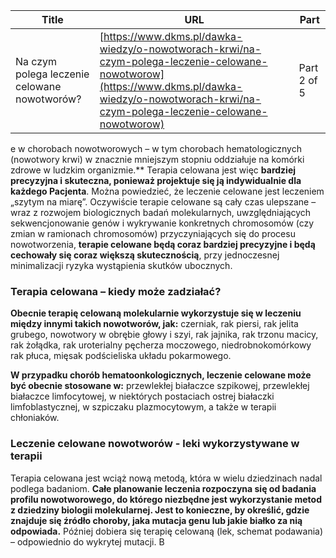 | **Title**       | **URL**           | **Part**              |
|-----------------|-------------------|-----------------------|
| Na czym polega leczenie celowane nowotworów?         | [https://www.dkms.pl/dawka-wiedzy/o-nowotworach-krwi/na-czym-polega-leczenie-celowane-nowotworow](https://www.dkms.pl/dawka-wiedzy/o-nowotworach-krwi/na-czym-polega-leczenie-celowane-nowotworow)    | Part 2 of 5          |

e w chorobach nowotworowych – w tym chorobach hematologicznych (nowotwory krwi) w znacznie mniejszym stopniu oddziałuje na komórki zdrowe w ludzkim organizmie.** Terapia celowana jest więc **bardziej precyzyjna i skuteczna, ponieważ projektuje się ją indywidualnie dla każdego Pacjenta**. Można powiedzieć, że leczenie celowane jest leczeniem „szytym na miarę”. Oczywiście terapie celowane są cały czas ulepszane – wraz z rozwojem biologicznych badań molekularnych, uwzględniających sekwencjonowanie genów i wykrywanie konkretnych chromosomów (czy zmian w ramionach chromosomów) przyczyniających się do procesu nowotworzenia, **terapie celowane będą coraz bardziej precyzyjne i będą cechowały się coraz większą skutecznością**, przy jednoczesnej minimalizacji ryzyka wystąpienia skutków ubocznych.


### Terapia celowana – kiedy może zadziałać?


**Obecnie terapię celowaną molekularnie wykorzystuje się w leczeniu między innymi takich nowotworów, jak:** czerniak, rak piersi, rak jelita grubego, nowotwory w obrębie głowy i szyi, rak jajnika, rak trzonu macicy, rak żołądka, rak uroterialny pęcherza moczowego, niedrobnokomórkowy rak płuca, mięsak podścieliska układu pokarmowego.


**W przypadku chorób hematoonkologicznych, leczenie celowane może być obecnie stosowane w:** przewlekłej białaczce szpikowej, przewlekłej białaczce limfocytowej, w niektórych postaciach ostrej białaczki limfoblastycznej, w szpiczaku plazmocytowym, a także w terapii chłoniaków.


### Leczenie celowane nowotworów \- leki wykorzystywane w terapii


Terapia celowana jest wciąż nową metodą, która w wielu dziedzinach nadal podlega badaniom. **Całe planowanie leczenia rozpoczyna się od badania profilu nowotworowego, do którego niezbędne jest wykorzystanie metod z dziedziny biologii molekularnej. Jest to konieczne, by określić, gdzie znajduje się źródło choroby, jaka mutacja genu lub jakie białko za nią odpowiada.** Później dobiera się terapię celowaną (lek, schemat podawania) – odpowiednio do wykrytej mutacji. B